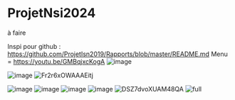 # ProjetNsi2024
à faire

Inspi pour github : https://github.com/ProjetIsn2019/Rapports/blob/master/README.md
Menu = https://youtu.be/GMBqjxcKogA
![image](https://github.com/Azeltor/ProjetNsi2024/assets/151580496/74666f4b-c04f-4b2b-91f5-94163d949719)

![image](https://github.com/Azeltor/ProjetNsi2024/assets/151580496/93fa4ff3-f2d7-47f9-8ffe-9d2bc54a6e73)
![Fr2r6xOWAAAEitj](https://github.com/Azeltor/ProjetNsi2024/assets/160437266/0ace51c7-74ba-4018-89eb-e898fe8d6b20)

![image](https://github.com/Azeltor/ProjetNsi2024/assets/151580496/d73dec50-b78c-4285-a532-d02e9caf3db2)
![image](https://github.com/Azeltor/ProjetNsi2024/assets/151580496/d3ccab6a-bb4f-45c3-8323-9fd7c10e5e02)
![image](https://github.com/Azeltor/ProjetNsi2024/assets/160437266/c96928e7-e74b-4750-bd00-c6b11e763dc4)
![image](https://github.com/Azeltor/ProjetNsi2024/assets/151580496/83820c4f-83d4-441c-933b-4c474607df7d)
![DSZ7dvoXUAM48QA](https://github.com/Azeltor/ProjetNsi2024/assets/160437266/2a4a1d7b-e3d7-4679-9f4d-0112b24e0308)
![full](https://github.com/Azeltor/ProjetNsi2024/assets/160437266/2a1e12c5-7983-453e-9307-ed599c168c22)



